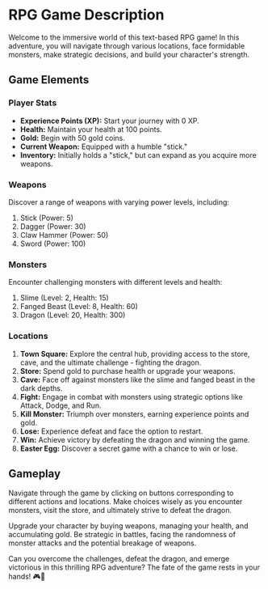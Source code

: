 # RPG Game Description

Welcome to the immersive world of this text-based RPG game! In this adventure, you will navigate through various locations, face formidable monsters, make strategic decisions, and build your character's strength.

## Game Elements

### Player Stats
- **Experience Points (XP):** Start your journey with 0 XP.
- **Health:** Maintain your health at 100 points.
- **Gold:** Begin with 50 gold coins.
- **Current Weapon:** Equipped with a humble "stick."
- **Inventory:** Initially holds a "stick," but can expand as you acquire more weapons.

### Weapons
Discover a range of weapons with varying power levels, including:
1. Stick (Power: 5)
2. Dagger (Power: 30)
3. Claw Hammer (Power: 50)
4. Sword (Power: 100)

### Monsters
Encounter challenging monsters with different levels and health:
1. Slime (Level: 2, Health: 15)
2. Fanged Beast (Level: 8, Health: 60)
3. Dragon (Level: 20, Health: 300)

### Locations
1. **Town Square:** Explore the central hub, providing access to the store, cave, and the ultimate challenge - fighting the dragon.
2. **Store:** Spend gold to purchase health or upgrade your weapons.
3. **Cave:** Face off against monsters like the slime and fanged beast in the dark depths.
4. **Fight:** Engage in combat with monsters using strategic options like Attack, Dodge, and Run.
5. **Kill Monster:** Triumph over monsters, earning experience points and gold.
6. **Lose:** Experience defeat and face the option to restart.
7. **Win:** Achieve victory by defeating the dragon and winning the game.
8. **Easter Egg:** Discover a secret game with a chance to win or lose.

## Gameplay

Navigate through the game by clicking on buttons corresponding to different actions and locations. Make choices wisely as you encounter monsters, visit the store, and ultimately strive to defeat the dragon.

Upgrade your character by buying weapons, managing your health, and accumulating gold. Be strategic in battles, facing the randomness of monster attacks and the potential breakage of weapons.

Can you overcome the challenges, defeat the dragon, and emerge victorious in this thrilling RPG adventure? The fate of the game rests in your hands! 🎮🐉